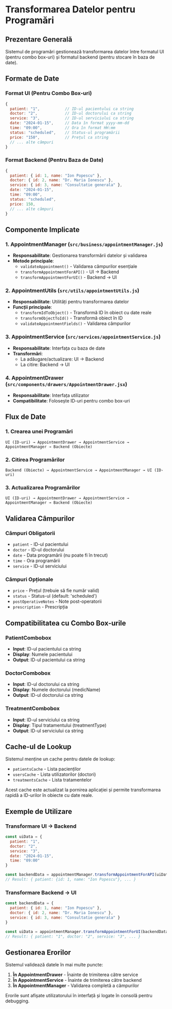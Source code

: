 # Transformarea Datelor pentru Programări

## Prezentare Generală

Sistemul de programări gestionează transformarea datelor între formatul UI (pentru combo box-uri) și formatul backend (pentru stocare în baza de date).

## Formate de Date

### Format UI (Pentru Combo Box-uri)
```javascript
{
  patient: "1",           // ID-ul pacientului ca string
  doctor: "2",            // ID-ul doctorului ca string  
  service: "3",           // ID-ul serviciului ca string
  date: "2024-01-15",     // Data în format yyyy-mm-dd
  time: "09:00",          // Ora în format HH:mm
  status: "scheduled",    // Status-ul programării
  price: "150",           // Prețul ca string
  // ... alte câmpuri
}
```

### Format Backend (Pentru Baza de Date)
```javascript
{
  patient: { id: 1, name: "Ion Popescu" },
  doctor: { id: 2, name: "Dr. Maria Ionescu" },
  service: { id: 3, name: "Consultatie generala" },
  date: "2024-01-15",
  time: "09:00",
  status: "scheduled",
  price: 150,
  // ... alte câmpuri
}
```

## Componente Implicate

### 1. AppointmentManager (`src/business/appointmentManager.js`)
- **Responsabilitate**: Gestionarea transformării datelor și validarea
- **Metode principale**:
  - `validateAppointment()` - Validarea câmpurilor esențiale
  - `transformAppointmentForAPI()` - UI → Backend
  - `transformAppointmentForUI()` - Backend → UI

### 2. AppointmentUtils (`src/utils/appointmentUtils.js`)
- **Responsabilitate**: Utilități pentru transformarea datelor
- **Funcții principale**:
  - `transformIdToObject()` - Transformă ID în obiect cu date reale
  - `transformObjectToId()` - Transformă obiect în ID
  - `validateAppointmentFields()` - Validarea câmpurilor

### 3. AppointmentService (`src/services/appointmentService.js`)
- **Responsabilitate**: Interfața cu baza de date
- **Transformări**:
  - La adăugare/actualizare: UI → Backend
  - La citire: Backend → UI

### 4. AppointmentDrawer (`src/components/drawers/AppointmentDrawer.jsx`)
- **Responsabilitate**: Interfața utilizator
- **Compatibilitate**: Folosește ID-uri pentru combo box-uri

## Flux de Date

### 1. Crearea unei Programări
```
UI (ID-uri) → AppointmentDrawer → AppointmentService → AppointmentManager → Backend (Obiecte)
```

### 2. Citirea Programărilor
```
Backend (Obiecte) → AppointmentService → AppointmentManager → UI (ID-uri)
```

### 3. Actualizarea Programărilor
```
UI (ID-uri) → AppointmentDrawer → AppointmentService → AppointmentManager → Backend (Obiecte)
```

## Validarea Câmpurilor

### Câmpuri Obligatorii
- `patient` - ID-ul pacientului
- `doctor` - ID-ul doctorului
- `date` - Data programării (nu poate fi în trecut)
- `time` - Ora programării
- `service` - ID-ul serviciului

### Câmpuri Opționale
- `price` - Prețul (trebuie să fie număr valid)
- `status` - Status-ul (default: 'scheduled')
- `postOperativeNotes` - Note post-operatorii
- `prescription` - Prescripția

## Compatibilitatea cu Combo Box-urile

### PatientCombobox
- **Input**: ID-ul pacientului ca string
- **Display**: Numele pacientului
- **Output**: ID-ul pacientului ca string

### DoctorCombobox
- **Input**: ID-ul doctorului ca string
- **Display**: Numele doctorului (medicName)
- **Output**: ID-ul doctorului ca string

### TreatmentCombobox
- **Input**: ID-ul serviciului ca string
- **Display**: Tipul tratamentului (treatmentType)
- **Output**: ID-ul serviciului ca string

## Cache-ul de Lookup

Sistemul menține un cache pentru datele de lookup:
- `patientsCache` - Lista pacienților
- `usersCache` - Lista utilizatorilor (doctori)
- `treatmentsCache` - Lista tratamentelor

Acest cache este actualizat la pornirea aplicației și permite transformarea rapidă a ID-urilor în obiecte cu date reale.

## Exemple de Utilizare

### Transformare UI → Backend
```javascript
const uiData = {
  patient: "1",
  doctor: "2", 
  service: "3",
  date: "2024-01-15",
  time: "09:00"
}

const backendData = appointmentManager.transformAppointmentForAPI(uiData)
// Result: { patient: {id: 1, name: "Ion Popescu"}, ... }
```

### Transformare Backend → UI
```javascript
const backendData = {
  patient: { id: 1, name: "Ion Popescu" },
  doctor: { id: 2, name: "Dr. Maria Ionescu" },
  service: { id: 3, name: "Consultatie generala" }
}

const uiData = appointmentManager.transformAppointmentForUI(backendData)
// Result: { patient: "1", doctor: "2", service: "3", ... }
```

## Gestionarea Erorilor

Sistemul validează datele în mai multe puncte:
1. **În AppointmentDrawer** - Înainte de trimiterea către service
2. **În AppointmentService** - Înainte de trimiterea către backend
3. **În AppointmentManager** - Validarea completă a câmpurilor

Erorile sunt afișate utilizatorului în interfață și logate în consolă pentru debugging.
